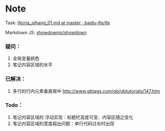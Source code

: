 Note
===

Task: [ife/ria_qihang_01.md at master · baidu-ife/ife](https://github.com/baidu-ife/ife/blob/master/2015_summer/task/ria_qihang_01.md)


Markdown JS: [showdownjs/showdown](https://github.com/showdownjs/showdown)


### 疑问：

1. 全局变量颜色
2. 笔记内容区域的水平

### 已解决：

1. 多行的行内元素垂直居中 http://www.gbtags.com/gb/gbtutorials/147.htm

### Todo：

1. 笔记内容区域的 浮动实现：标题栏高度可变、内容区随之变化
2. 笔记内容区域的宽度超出问题：单行代码过长时出现